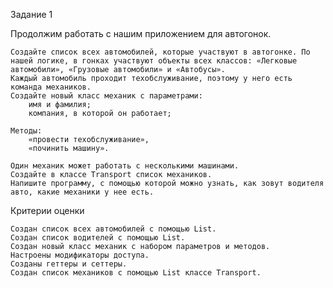 Задание 1

Продолжим работать с нашим приложением для автогонок.

    Создайте список всех автомобилей, которые участвуют в автогонке. По нашей логике, в гонках участвуют объекты всех классов: «Легковые автомобили», «Грузовые автомобили» и «Автобусы».
    Каждый автомобиль проходит техобслуживание, поэтому у него есть команда механиков.
    Создайте новый класс механик с параметрами:
        имя и фамилия;
        компания, в которой он работает;

    Методы:
        «провести техобслуживание»,
        «починить машину».

    Один механик может работать с несколькими машинами.
    Создайте в классе Transport список механиков.
    Напишите программу, с помощью которой можно узнать, как зовут водителя авто, какие механики у нее есть.

Критерии оценки

    Создан список всех автомобилей с помощью List.
    Создан список водителей с помощью List.
    Создан новый класс механик с набором параметров и методов.
    Настроены модификаторы доступа.
    Созданы геттеры и сеттеры.
    Создан список механиков с помощью List классе Transport.

